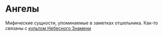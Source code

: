 # Ангелы

Мифические сущности, упоминаемые в заметках отшельника. Как-то связаны с [культом Небесного Знамени](cult_of_celestial_sigil)
